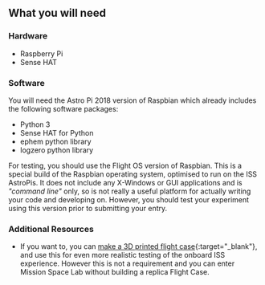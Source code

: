 ## What you will need

### Hardware

+ Raspberry Pi
+ Sense HAT


### Software

You will need the Astro Pi 2018 version of Raspbian which already includes the following software packages:

+ Python 3
+ Sense HAT for Python
+ ephem python library
+ logzero python library

For testing, you should use the Flight OS version of Raspbian.  This is a special build of the Raspbian operating system, optimised to run on the ISS AstroPis. It does not include any X-Windows or GUI applications and is *"command line"* only, so is not really a useful platform for actually writing your code and developing on. However, you should test your experiment using this version prior to submitting your entry.

### Additional Resources

+ If you want to, you can [make a 3D printed flight case](https://projects.raspberrypi.org/en/projects/astro-pi-flight-case){:target="_blank"}, and use this for even more realistic testing of the onboard ISS experience. However this is not a requirement and you can enter Mission Space Lab without building a replica Flight Case.
